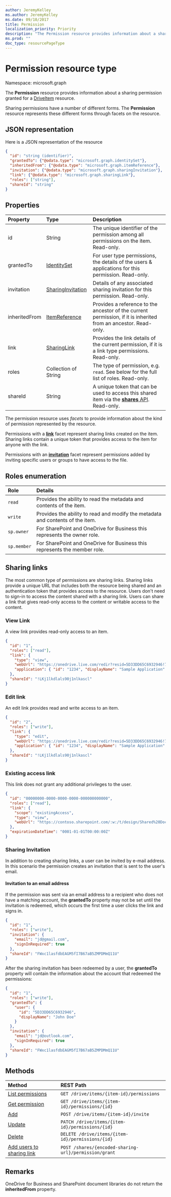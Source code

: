 ```yaml
---
author: JeremyKelley
ms.author: JeremyKelley
ms.date: 09/10/2017
title: Permission
localization_priority: Priority
description: "The Permission resource provides information about a sharing permission granted for a DriveItem resource."
ms.prod: ""
doc_type: resourcePageType
---
```


# Permission resource type

Namespace: microsoft.graph

The **Permission** resource provides information about a sharing permission granted for a [DriveItem](driveitem.md) resource.

Sharing permissions have a number of different forms.
The **Permission** resource represents these different forms through facets on the resource.

## JSON representation

Here is a JSON representation of the resource

<!--{
  "blockType": "resource",
  "optionalProperties": [
    "link",
    "grantedTo",
    "invitation",
    "inheritedFrom",
    "shareId"
  ],
  "keyProperty": "id",
  "baseType": "microsoft.graph.entity",
  "@odata.type": "microsoft.graph.permission"
}-->
```json
{
  "id": "string (identifier)",
  "grantedTo": {"@odata.type": "microsoft.graph.identitySet"},
  "inheritedFrom": {"@odata.type": "microsoft.graph.itemReference"},
  "invitation": {"@odata.type": "microsoft.graph.sharingInvitation"},
  "link": {"@odata.type": "microsoft.graph.sharingLink"},
  "roles": ["string"],
  "shareId": "string"
}
```

## Properties

| Property      | Type                                      | Description
|:--------------|:------------------------------------------|:-----------------
| id            | String                                    | The unique identifier of the permission among all permissions on the item. Read-only.
| grantedTo     | [IdentitySet](identityset.md)             | For user type permissions, the details of the users & applications for this permission. Read-only.
| invitation    | [SharingInvitation][]                     | Details of any associated sharing invitation for this permission. Read-only.
| inheritedFrom | [ItemReference](itemreference.md)         | Provides a reference to the ancestor of the current permission, if it is inherited from an ancestor. Read-only.
| link          | [SharingLink][]                           | Provides the link details of the current permission, if it is a link type permissions. Read-only.
| roles         | Collection of String                      | The type of permission, e.g. `read`. See below for the full list of roles. Read-only.
| shareId       | String                                    | A unique token that can be used to access this shared item via the [**shares** API](../api/shares-get.md). Read-only.

The permission resource uses _facets_ to provide information about the kind of permission represented by the resource.

Permissions with a [**link**][SharingLink] facet represent sharing links created on the item. 
Sharing links contain a unique token that provides access to the item for anyone with the link.

Permissions with an [**invitation**][SharingInvitation] facet represent permissions added by inviting specific users or groups to have access to the file.

[SharingInvitation]: sharinginvitation.md
[SharingLink]: sharinglink.md

## Roles enumeration

| Role        | Details                                                                        |
|:------------|:-------------------------------------------------------------------------------|
| `read`      | Provides the ability to read the metadata and contents of the item.            |
| `write`     | Provides the ability to read and modify the metadata and contents of the item. |
| `sp.owner`  | For SharePoint and OneDrive for Business this represents the owner role.       |
| `sp.member` | For SharePoint and OneDrive for Business this represents the member role.      |

## Sharing links
The most common type of permissions are sharing links.
Sharing links provide a unique URL that includes both the resource being shared
and an authentication token that provides access to the resource. Users don't
need to sign-in to access the content shared with a sharing link. Users can
share a link that gives read-only access to the content or writable access to
the content.

### View Link
A view link provides read-only access to an item.

<!-- {"blockType": "example", "@odata.type": "microsoft.graph.permission", "name": "permission-view-link" } -->
```json
{
  "id": "1",
  "roles": ["read"],
  "link": {
    "type": "view",
    "webUrl": "https://onedrive.live.com/redir?resid=5D33DD65C6932946!70859&authkey=!AL7N1QAfSWcjNU8&ithint=folder%2cgif",
    "application": { "id": "1234", "displayName": "Sample Application" }
  },
  "shareId": "!LKj1lkdlals90j1nlkascl"
}
```

### Edit link
An edit link provides read and write access to an item.

<!-- {"blockType": "example", "@odata.type": "microsoft.graph.permission", "name": "permission-edit-link" } -->
```json
{
  "id": "2",
  "roles": ["write"],
  "link": {
    "type": "edit",
    "webUrl": "https://onedrive.live.com/redir?resid=5D33DD65C6932946!70859&authkey=!AL7N1QAfSWcjNU8&ithint=folder%2cgif",
    "application": { "id": "1234", "displayName": "Sample Application" }
  },
  "shareId": "!LKj1lkdlals90j1nlkascl"
}
```

### Existing access link

This link does not grant any additional privileges to the user.

<!-- {"blockType": "example", "@odata.type": "microsoft.graph.permission", "name": "permission-existing-link" } -->

```json
{
  "id": "00000000-0000-0000-0000-000000000000",
  "roles": ["read"],
  "link": {
    "scope": "existingAccess",
    "type": "view",
    "webUrl": "https://contoso.sharepoint.com/:w:/t/design/Shared%20Documents/SampleDoc.docx?d=w12345",
  },
  "expirationDateTime": "0001-01-01T00:00:00Z"
}
```

### Sharing Invitation
In addition to creating sharing links, a user can be invited by e-mail address.
In this scenario the permission creates an invitation that is sent to the user's
email.

#### Invitation to an email address
If the permission was sent via an email address to a recipient who does not have
a matching account, the **grantedTo** property may not be set until the
invitation is redeemed, which occurs the first time a user clicks the link and
signs in.

<!-- {"blockType": "example", "@odata.type": "microsoft.graph.permission", "name": "permission-invite-email" } -->
```json
{
  "id": "1",
  "roles": ["write"],
  "invitation": {
    "email": "jd@gmail.com",
    "signInRequired": true
  },
  "shareId": "FWxc1lasfdbEAGM5fI7B67aB5ZMPDMmQ11U"
}
```

After the sharing invitation has been redeemed by a user, the **grantedTo**
property will contain the information about the account that redeemed the permissions:

<!-- {"blockType": "example", "@odata.type": "microsoft.graph.permission", "name": "permission-invite-redeemed" } -->
```json
{
  "id": "1",
  "roles": ["write"],
  "grantedTo": {
    "user": {
      "id": "5D33DD65C6932946",
      "displayName": "John Doe"
    }
  },
  "invitation": {
    "email": "jd@outlook.com",
    "signInRequired": true
  },
  "shareId": "FWxc1lasfdbEAGM5fI7B67aB5ZMPDMmQ11U"
}
```

## Methods

| Method                                                   | REST Path
|:---------------------------------------------------------|:-----------------------
| [List permissions](../api/driveitem-list-permissions.md) | `GET /drive/items/{item-id}/permissions`
| [Get permission](../api/permission-get.md)               | `GET /drive/items/{item-id}/permissions/{id}`
| [Add](../api/driveitem-invite.md)                        | `POST /drive/items/{item-id}/invite`
| [Update](../api/permission-update.md)                    | `PATCH /drive/items/{item-id}/permissions/{id}`
| [Delete](../api/permission-delete.md)                    | `DELETE /drive/items/{item-id}/permissions/{id}`
| [Add users to sharing link](../api/permission-grant.md)  | `POST /shares/{encoded-sharing-url}/permission/grant`


## Remarks

OneDrive for Business and SharePoint document libraries do not return the **inheritedFrom** property.

<!-- uuid: 8fcb5dbc-d5aa-4681-8e31-b001d5168d79
2015-10-25 14:57:30 UTC -->
<!-- {
  "type": "#page.annotation",
  "description": "The permission object provides information about permissions and roles and sharing information.",
  "keywords": "sharing,permissions,read,write,acl",
  "section": "documentation",
  "tocPath": "Resources/Permission"
} -->
